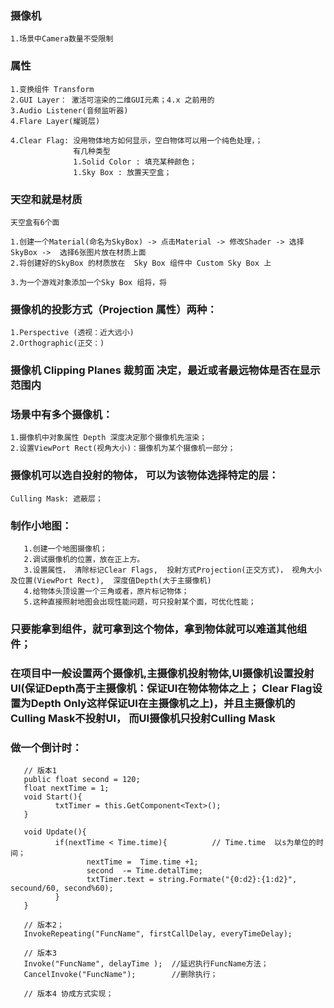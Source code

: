 
### 摄像机
    1.场景中Camera数量不受限制


### 属性
    1.变换组件 Transform
    2.GUI Layer： 激活可渲染的二维GUI元素；4.x 之前用的
    3.Audio Listener(音频监听器)
    4.Flare Layer(耀斑层)

    4.Clear Flag: 没用物体地方如何显示，空白物体可以用一个纯色处理，；
                  有几种类型
                  1.Solid Color : 填充某种颜色；
                  1.Sky Box : 放置天空盒；  


### 天空和就是材质
    天空盒有6个面

    1.创建一个Material(命名为SkyBox) -> 点击Material -> 修改Shader -> 选择SkyBox ->  选择6张图片放在材质上面
    2.将创建好的SkyBox 的材质放在  Sky Box 组件中 Custom Sky Box 上

    3.为一个游戏对象添加一个Sky Box 组将，将

### 摄像机的投影方式（Projection 属性）两种：
    1.Perspective (透视：近大远小)
    2.Orthographic(正交：)


### 摄像机 Clipping Planes 裁剪面 决定，最近或者最远物体是否在显示范围内



### 场景中有多个摄像机：
    1.摄像机中对象属性 Depth 深度决定那个摄像机先渲染；
    2.设置ViewPort Rect(视角大小)：摄像机为某个摄像机一部分；




### 摄像机可以选自投射的物体， 可以为该物体选择特定的层：
    Culling Mask: 遮蔽层；


### 制作小地图：
       1.创建一个地图摄像机；
       2.调试摄像机的位置，放在正上方。
       3.设置属性， 清除标记Clear Flags,  投射方式Projection(正交方式)， 视角大小及位置(ViewPort Rect),  深度值Depth(大于主摄像机)
       4.给物体头顶设置一个三角或者，原片标记物体；
       5.这种直接照射地图会出现性能问题，可只投射某个面，可优化性能；


### 只要能拿到组件，就可拿到这个物体，拿到物体就可以难道其他组件；

### 在项目中一般设置两个摄像机,主摄像机投射物体,UI摄像机设置投射UI(保证Depth高于主摄像机：保证UI在物体物体之上； Clear Flag设置为Depth Only这样保证UI在主摄像机之上)，并且主摄像机的Culling Mask不投射UI， 而UI摄像机只投射Culling Mask


### 做一个倒计时：
       // 版本1
       public float second = 120;
       float nextTime = 1;
       void Start(){
              txtTimer = this.GetComponent<Text>();
       }

       void Update(){
              if(nextTime < Time.time){          // Time.time  以s为单位的时间；
                     nextTime =  Time.time +1;
                     second  -= Time.detalTime;
                     txtTimer.text = string.Formate("{0:d2}:{1:d2}", secound/60, second%60);
              }
       }

       // 版本2；
       InvokeRepeating("FuncName", firstCallDelay, everyTimeDelay);

       // 版本3 
       Invoke("FuncName", delayTime );  //延迟执行FuncName方法；
       CancelInvoke("FuncName");        //删除执行；  

       // 版本4 协成方式实现；